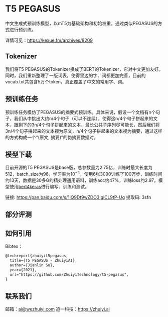 # T5 PEGASUS

中文生成式预训练模型，以mT5为基础架构和初始权重，通过类似PEGASUS的方式进行预训练。

详情可见：https://kexue.fm/archives/8209

## Tokenizer

我们将T5 PEGASUS的Tokenizer换成了BERT的Tokenizer，它对中文更加友好。同时，我们重新整理了一版词表，使得里边的字、词都更加完善，目前的vocab.txt共包含5万个token，真正覆盖了中文的常用字、词。

## 预训练任务

预训练任务模仿了PEGASUS的摘要式预训练。具体来说，假设一个文档有n个句子，我们从中挑出大约n/4个句子（可以不连续），使得这n/4个句子拼起来的文本，跟剩下的3n/4个句子拼起来的文本，最长公共子序列尽可能长，然后我们将3n/4个句子拼起来的文本视为原文，n/4个句子拼起来的文本视为摘要，通过这样的方式构成一个“(原文, 摘要)”的伪摘要数据对。

## 模型下载

目前开源的T5 PEGASUS是base版，总参数量为2.75亿，训练时最大长度为512，batch_size为96，学习率为$10^{-4}$，使用6张3090训练了100万步，训练时间约13天，数据是30多G的精处理通用语料，训练acc约47%，训练loss约2.97。模型使用<a href="bert4keras" target="_blank">bert4keras</a>进行编写、训练和测试。

链接: https://pan.baidu.com/s/1lQ9Dt9wZDO3IgiCL9tP-Ug 提取码: 3sfn

## 部分评测



## 如何引用

Bibtex：

```latex
@techreport{zhuiyit5pegasus,
  title={T5 PEGASUS - ZhuiyiAI},
  author={Jianlin Su},
  year={2021},
  url="https://github.com/ZhuiyiTechnology/t5-pegasus",
}
```

## 联系我们

邮箱：ai@wezhuiyi.com 追一科技：https://zhuiyi.ai








